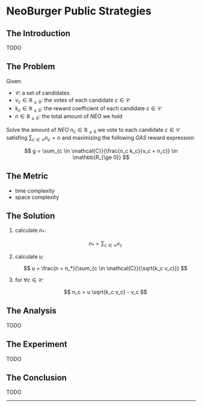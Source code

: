 # NeoBurger Public Strategies

## The Introduction

TODO

## The Problem

Given:

- $\mathcal{C}$: a set of candidates
- $v_c \in \mathbb{R_{\ge 0}}$: the votes of each candidate $c \in \mathcal{C}$
- $k_c \in \mathbb{R_{\ge 0}}$: the reward coefficient of each candidate $c \in \mathcal{C}$
- $n \in \mathbb{R_{\ge 0}}$: the total amount of *NEO* we hold

Solve the amount of *NEO* $n_c \in \mathbb{R_{\ge 0}}$ we vote to each candidate $c \in \mathcal{C}$ satisfing $\sum_{c \in \mathcal{C}}{n_c} = n$ and maximizing the following *GAS* reward expression:

$$
g = \sum_{c \in \mathcal{C}}{\frac{n_c k_c}{v_c + n_c}} \in \mathbb{R_{\ge 0}}
$$

## The Metric

- time complexity
- space complexity

## The Solution

1. calculate $n_*$:
 
    $$
    n_* = \sum_{c \in \mathcal{C}}{v_c}
    $$

2. calculate $u$:
 
    $$
    u = \frac{n + n_*}{\sum_{c \in \mathcal{C}}{\sqrt{k_c v_c}}}
    $$

3. for $\forall c \in \mathcal{C}$:
 
    $$
    n_c = u \sqrt{k_c v_c} - v_c
    $$

## The Analysis

TODO

## The Experiment

TODO

## The Conclusion

TODO

---

<script>MathJax = {tex: {inlineMath: [['$', '$'], ['\\(', '\\)']]}};</script>
<script id="MathJax-script" async src="https://cdn.jsdelivr.net/npm/mathjax@3/es5/tex-chtml.js"></script>

